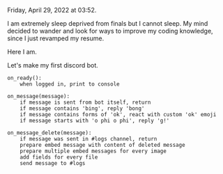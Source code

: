 Friday, April 29, 2022 at 03:52.

I am extremely sleep deprived from finals but I cannot sleep.
My mind decided to wander and look for ways to improve my coding knowledge,
since I just revamped my resume.

Here I am.

Let's make my first discord bot.

    on_ready():
        when logged in, print to console
    
    on_message(message):
        if message is sent from bot itself, return
        if message contains 'bing', reply 'bong'
        if message contains forms of 'ok', react with custom 'ok' emoji
        if message starts with 'o phi o phi', reply 'g!'
    
    on_message_delete(message):
        if message was sent in #logs channel, return
        prepare embed message with content of deleted message
        prepare multiple embed messages for every image
        add fields for every file
        send message to #logs
